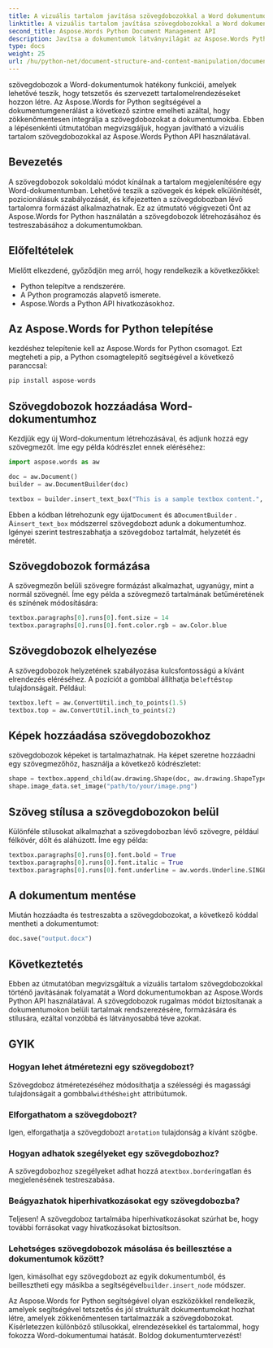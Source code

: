 ```yaml
---
title: A vizuális tartalom javítása szövegdobozokkal a Word dokumentumokban
linktitle: A vizuális tartalom javítása szövegdobozokkal a Word dokumentumokban
second_title: Aspose.Words Python Document Management API
description: Javítsa a dokumentumok látványvilágát az Aspose.Words Python segítségével! Ismerje meg lépésről lépésre, hogyan hozhat létre és szabhat testre szövegdobozokat Word dokumentumokban. Növelje a tartalom elrendezését, formázását és stílusát a vonzó dokumentumok érdekében.
type: docs
weight: 25
url: /hu/python-net/document-structure-and-content-manipulation/document-textboxes/
---
```


szövegdobozok a Word-dokumentumok hatékony funkciói, amelyek lehetővé teszik, hogy tetszetős és szervezett tartalomelrendezéseket hozzon létre. Az Aspose.Words for Python segítségével a dokumentumgenerálást a következő szintre emelheti azáltal, hogy zökkenőmentesen integrálja a szövegdobozokat a dokumentumokba. Ebben a lépésenkénti útmutatóban megvizsgáljuk, hogyan javítható a vizuális tartalom szövegdobozokkal az Aspose.Words Python API használatával.

## Bevezetés

A szövegdobozok sokoldalú módot kínálnak a tartalom megjelenítésére egy Word-dokumentumban. Lehetővé teszik a szövegek és képek elkülönítését, pozicionálásuk szabályozását, és kifejezetten a szövegdobozban lévő tartalomra formázást alkalmazhatnak. Ez az útmutató végigvezeti Önt az Aspose.Words for Python használatán a szövegdobozok létrehozásához és testreszabásához a dokumentumokban.

## Előfeltételek

Mielőtt elkezdené, győződjön meg arról, hogy rendelkezik a következőkkel:

- Python telepítve a rendszerére.
- A Python programozás alapvető ismerete.
- Aspose.Words a Python API hivatkozásokhoz.

## Az Aspose.Words for Python telepítése

kezdéshez telepítenie kell az Aspose.Words for Python csomagot. Ezt megteheti a pip, a Python csomagtelepítő segítségével a következő paranccsal:

```python
pip install aspose-words
```

## Szövegdobozok hozzáadása Word-dokumentumhoz

Kezdjük egy új Word-dokumentum létrehozásával, és adjunk hozzá egy szövegmezőt. Íme egy példa kódrészlet ennek eléréséhez:

```python
import aspose.words as aw

doc = aw.Document()
builder = aw.DocumentBuilder(doc)

textbox = builder.insert_text_box("This is a sample textbox content.", 100, 100, 200, 50)
```

 Ebben a kódban létrehozunk egy újat`Document` és a`DocumentBuilder` . A`insert_text_box` módszerrel szövegdobozt adunk a dokumentumhoz. Igényei szerint testreszabhatja a szövegdoboz tartalmát, helyzetét és méretét.

## Szövegdobozok formázása

A szövegmezőn belüli szövegre formázást alkalmazhat, ugyanúgy, mint a normál szövegnél. Íme egy példa a szövegmező tartalmának betűméretének és színének módosítására:

```python
textbox.paragraphs[0].runs[0].font.size = 14
textbox.paragraphs[0].runs[0].font.color.rgb = aw.Color.blue
```

## Szövegdobozok elhelyezése

 A szövegdobozok helyzetének szabályozása kulcsfontosságú a kívánt elrendezés eléréséhez. A pozíciót a gombbal állíthatja be`left`és`top` tulajdonságait. Például:

```python
textbox.left = aw.ConvertUtil.inch_to_points(1.5)
textbox.top = aw.ConvertUtil.inch_to_points(2)
```

## Képek hozzáadása szövegdobozokhoz

szövegdobozok képeket is tartalmazhatnak. Ha képet szeretne hozzáadni egy szövegmezőhöz, használja a következő kódrészletet:

```python
shape = textbox.append_child(aw.drawing.Shape(doc, aw.drawing.ShapeType.IMAGE))
shape.image_data.set_image("path/to/your/image.png")
```

## Szöveg stílusa a szövegdobozokon belül

Különféle stílusokat alkalmazhat a szövegdobozban lévő szövegre, például félkövér, dőlt és aláhúzott. Íme egy példa:

```python
textbox.paragraphs[0].runs[0].font.bold = True
textbox.paragraphs[0].runs[0].font.italic = True
textbox.paragraphs[0].runs[0].font.underline = aw.words.Underline.SINGLE
```

## A dokumentum mentése

Miután hozzáadta és testreszabta a szövegdobozokat, a következő kóddal mentheti a dokumentumot:

```python
doc.save("output.docx")
```

## Következtetés

Ebben az útmutatóban megvizsgáltuk a vizuális tartalom szövegdobozokkal történő javításának folyamatát a Word dokumentumokban az Aspose.Words Python API használatával. A szövegdobozok rugalmas módot biztosítanak a dokumentumokon belüli tartalmak rendszerezésére, formázására és stílusára, ezáltal vonzóbbá és látványosabbá téve azokat.

## GYIK

### Hogyan lehet átméretezni egy szövegdobozt?

 Szövegdoboz átméretezéséhez módosíthatja a szélességi és magassági tulajdonságait a gombbal`width`és`height` attribútumok.

### Elforgathatom a szövegdobozt?

 Igen, elforgathatja a szövegdobozt a`rotation` tulajdonság a kívánt szögbe.

### Hogyan adhatok szegélyeket egy szövegdobozhoz?

 A szövegdobozhoz szegélyeket adhat hozzá a`textbox.border`ingatlan és megjelenésének testreszabása.

### Beágyazhatok hiperhivatkozásokat egy szövegdobozba?

Teljesen! A szövegdoboz tartalmába hiperhivatkozásokat szúrhat be, hogy további forrásokat vagy hivatkozásokat biztosítson.

### Lehetséges szövegdobozok másolása és beillesztése a dokumentumok között?

 Igen, kimásolhat egy szövegdobozt az egyik dokumentumból, és beillesztheti egy másikba a segítségével`builder.insert_node` módszer.

Az Aspose.Words for Python segítségével olyan eszközökkel rendelkezik, amelyek segítségével tetszetős és jól strukturált dokumentumokat hozhat létre, amelyek zökkenőmentesen tartalmazzák a szövegdobozokat. Kísérletezzen különböző stílusokkal, elrendezésekkel és tartalommal, hogy fokozza Word-dokumentumai hatását. Boldog dokumentumtervezést!